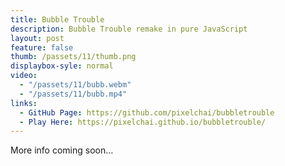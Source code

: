 ```yaml
---
title: Bubble Trouble
description: Bubble Trouble remake in pure JavaScript
layout: post
feature: false
thumb: /passets/11/thumb.png
displaybox-syle: normal
video:
  - "/passets/11/bubb.webm"
  - "/passets/11/bubb.mp4"
links:
  - GitHub Page: https://github.com/pixelchai/bubbletrouble
  - Play Here: https://pixelchai.github.io/bubbletrouble/
---
```


More info coming soon...
